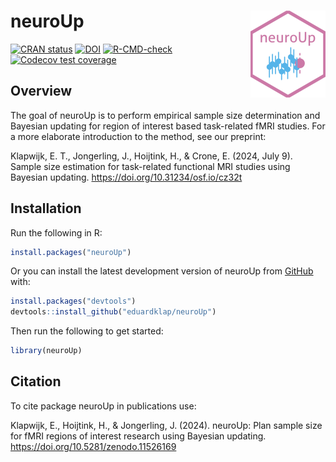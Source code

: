 
<!-- README.md is generated from README.Rmd. Please edit that file -->

# neuroUp <a href="https://eduardklap.github.io/neuroUp/"><img src="man/figures/logo.png" align="right" height="139" alt="neuroUp website" /></a>

<!-- badges: start -->

[![CRAN
status](https://www.r-pkg.org/badges/version/neuroUp)](https://CRAN.R-project.org/package=neuroUp)
[![DOI](https://zenodo.org/badge/DOI/10.5281/zenodo.11526169.svg)](https://doi.org/10.5281/zenodo.11526169)
[![R-CMD-check](https://github.com/eduardklap/neuroUp/actions/workflows/R-CMD-check.yaml/badge.svg)](https://github.com/eduardklap/neuroUp/actions/workflows/R-CMD-check.yaml)
[![Codecov test
coverage](https://codecov.io/gh/eduardklap/neuroUp/branch/main/graph/badge.svg)](https://app.codecov.io/gh/eduardklap/neuroUp?branch=main)
<!-- badges: end -->

## Overview

The goal of neuroUp is to perform empirical sample size determination
and Bayesian updating for region of interest based task-related fMRI
studies. For a more elaborate introduction to the method, see our
preprint:

Klapwijk, E. T., Jongerling, J., Hoijtink, H., & Crone, E. (2024, July
9). Sample size estimation for task-related functional MRI studies using
Bayesian updating. <https://doi.org/10.31234/osf.io/cz32t>

## Installation

Run the following in R:

``` r
install.packages("neuroUp")
```

Or you can install the latest development version of neuroUp from
[GitHub](https://github.com/) with:

``` r
install.packages("devtools")
devtools::install_github("eduardklap/neuroUp")
```

Then run the following to get started:

``` r
library(neuroUp)
```

## Citation

To cite package neuroUp in publications use:

Klapwijk, E., Hoijtink, H., & Jongerling, J. (2024). neuroUp: Plan
sample size for fMRI regions of interest research using Bayesian
updating. <https://doi.org/10.5281/zenodo.11526169>
